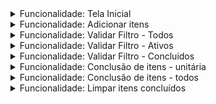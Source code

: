 <details> 
<summary>
Funcionalidade: Tela Inicial
</summary>

### User Story
    Eu como usuário da aplicação
    Gostaria de possuir um campo para adicionar minha tarefa
    Porque assim inicio a minha lista de tarefa


### Regras de Negócio
#### RN1:
    Possuir um campo de input com uma arial label escrito "O que preciso fazer?

### Critérios de Aceite
 #### CA01:
    Dado que estou na aplicação 
    Quando visualizo o campo de input
    Então consigo adicionar o texto
    E o mesmo possui arial label

</details>

<details> 
<summary>
Funcionalidade: Adicionar itens
</summary>

### User Story
    Eu como usuário da aplicação
    Gostaria de criar a minha lista
    Porque assim consigo saber o que ja foi feito

### Regras de Negócio
#### RN1: 
    Ao adicionar o primeiro item na lista, deve ser exibido no rodapé da lista uma sequência de filtros
#### RN2:
    Quando adicionado um item a lista, o mesmo deve possuir um radio button para a sua conclusão e um X para a sua exclusão
#### RN3:
    No rodapé, deve ser incluido a quantidade de itens a serem resolvidos e a opção de filtro (Todos, Ativos, Concluidos)
#### RN4:
    Ser incluido no input, a opção de marcar todos, onde irá marcar todos os itens da lista como Concluidos

### Critérios de Aceite
#### CA01:
    Dado que foi adicionado um item ao nosso checklist
    Quando exibido na lista
    Então o rodapé deve estar abaixo dos itens a serem realizados
    E o mesmo possui arial label
#### CA02:
    Dado que foi adicionado a lista
    Quando visualizo este item
    Então deve ser adicionado um radio button a esquerda do item
    E um X a direita do item
#### CA03:
    Dado que temos ao menos um item no checklist
    Então deve ser exibido no input um icone para marcar todos

</details>

<details> 
<summary>
Funcionalidade: Validar Filtro - Todos
</summary>

### User Story
    Eu como usuário da aplicação
    Gostaria de ver as minhas tarefas do dia
    Porque assim identificar quais tarefas preciso fazer e quais ja foram concluídas

### Regras de Negócio
#### RN1:
    Este é o filtro default, sempre ao adicionar um item na lista ele é adicionado.
#### RN2:
    Quando selecionado ele deve monstrar as tarefas concluídas e as a serem feitas
#### RN3:
    O número de tarefas a serem feitas deve refletir com a lista de itens exibidas.

### Critérios de Aceite
#### CA01:
    Dado que uma lista foi criada
    Quando selecionamos o filtro todos
    Então deve ser exibidos todos os itens a serem realizados e todos os itens ja concluidos
#### CA02:
    Dado que uma lista foi criada
    Quando exibido ao menos um item
    Então o contador de itens restantes deve ser igual ao número de tarefas a serem realizadas

</details>

<details> 
<summary>
Funcionalidade: Validar Filtro - Ativos
</summary>

### User Story
    Eu como usuário da aplicação
    Gostaria de ver as minhas tarefas que ainda não foram realizadas
    Porque assim identificar quais tarefas preciso fazer

### Regras de Negócio
#### RN1:
    Quando clico no filtro de Ativos, então devem ser exibidos apenas os itens que não foram concluídos
#### RN2:
    O contator de itens deve ser igual ao número de itens exibidos na lista.
#### RN3:
    O número de tarefas a serem feitas deve refletir com a lista de itens exibidas.

### Critérios de Aceite
#### CA01:
    Dado que existe uma lista de itens a serem realizados
    Quando clicamos em ativos
    Então a lista de itens a serem feitos deve ser exibida
    E o contador deve possuir o mesmo número de itens abertos da lista

</details>

<details> 
<summary>
Funcionalidade: Validar Filtro - Concluidos
</summary>

### User Story
    Eu como usuário da aplicação
    Gostaria de ver as minhas tarefas que ja foram concluidas
    Porque assim identificar quais tarefas ja realizei

### Regras de Negócio
#### RN1:
    Quando clico no filtro de Completo, então devem ser exibidos apenas os itens que foram concluídos

### Critérios de Aceite
#### CA01:
    Dado que existe ao menos um item finalizado
    Quando clicamos em Concluidos
    Então a lista de itens concluídos deve ser exibida
    E o contador deve possuir o mesmo número de itens em aberto da lista

</details>

<details> 
<summary>
Funcionalidade: Conclusão de itens - unitária
</summary>

### User Story
    Eu como usuário da aplicação
    Gostaria de marcar um item como concluido
    Porque assim consigo controlar quais itens eu ja realizei

### Regras de Negócio
#### RN1:
    Quando clico no radio button ao lado do nome da tarefa, então ela deve ser dada como concluida
#### RN2:
    O contador de itens deverá deixar de contar aquela 
    
### Critérios de Aceite
#### CA01:
    Dado que exista um item a ser realizado
    Quando clico para finalizar uma tarefa
    Então ela deve ser concluida
    E ela deve deixar de contar no contador de itens

</details>

<details> 
<summary>
Funcionalidade: Conclusão de itens - todos
</summary>

### User Story
    Eu como usuário da aplicação
    Gostaria de concluir todos os itens da lista
    Porque assim consigo finalizar todas juntas

### Regras de Negócio
#### RN1:
    Ter um botão no campo de input que irá finalizar todas as tarefas
#### RN2:
    Ao selecionar, o contador de itens deverá ficar zerado

### Critérios de Aceite
#### CA01:
    Dado que tenha um item a ser realizado
    Quando clico para marcar todos como concluido
    Então todas as tarefas da lista deverão ser concluídas
    E o contador de itens deverá ficar zerado

</details>

<details> 
<summary>
Funcionalidade: Limpar itens concluídos
</summary>

### User Story
    Eu como usuário da aplicação
    Gostaria de limpar todos os itens ja concluidos
    Porque assim consigo visualizar apenas os que faltam

### Regras de Negócio
#### RN1:
    Ter um botão no rodapé que limpa todos os itens finalizados
#### RN2:
    Ao concluir pelo menos uma tarefa, o botão deverá ser exibido

### Critérios de Aceite
 #### CA01:
    Dado que exista um item concluido
    Quando clico em Limpar Tarefas Concluidas
    Então todas as tarefas finalizadas são removidas

</details>